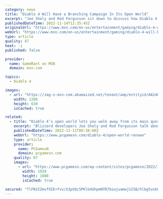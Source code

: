 ```yaml
---
category: news
title: "Diablo 4 Will Have a Branching Campaign In Its Open World"
excerpt: "Joe Shely and Rod Fergusson sit down to discuss how Diablo 4's campaign had to adapt to its open world, and how exploration in the game gets rewarded."
publishedDateTime: 2022-11-14T12:35:45Z
originalUrl: "https://www.msn.com/en-us/entertainment/gaming/diablo-4-will-have-a-branching-campaign-in-its-open-world/ar-AA146LKg"
webUrl: "https://www.msn.com/en-us/entertainment/gaming/diablo-4-will-have-a-branching-campaign-in-its-open-world/ar-AA146LKg"
type: article
quality: 87
heat: -1
published: false

provider:
  name: GameRant on MSN
  domain: msn.com

topics:
  - Diablo 4

images:
  - url: "https://img-s-msn-com.akamaized.net/tenant/amp/entityid/AA146zen.img?h=630&w=1200&m=6&q=60&o=t&l=f&f=jpg"
    width: 1200
    height: 630
    isCached: true

related:
  - title: "Diablo 4’s open world lets you walk away from its main quest"
    excerpt: "Blizzard developers Joe Shely and Rod Fergusson talk about the Diablo 4 open world and Renown, explaining how the fantasy RPG game’s campaign structure works ..."
    publishedDateTime: 2022-11-11T09:38:00Z
    webUrl: "https://www.pcgamesn.com/diablo-4/open-world-renown"
    type: article
    provider:
      name: PCGamesN
      domain: pcgamesn.com
    quality: 87
    images:
      - url: "https://www.pcgamesn.com/wp-content/sites/pcgamesn/2022/11/diablo-4-open-world-main-quest-blizzard-rpg-interview-rogue.jpg"
        width: 1920
        height: 1080
        isCached: true

secured: "TlFN3IZmvf9IE+fvv/X3pVQc5PKlU4UhpmNTR7biwjuamwjSI5B/hlbg5vokULdL8iAfrvvdpi0XOCw2bn8LGoMP6v1tqbKdWq8PcqZph/8rhSHwTVkOtOSdWYcMMaD+5v7ikXrOjkLwyp4vUV5rI7wG+yLnvOQKgAbcFUFhpbJYZHKBTxR+m+bP46/nQ8KqJzUieqdjs+tdQtZs9eRHmWxnTLqN3qNtpqioy4SxvCrobw9HfFqmiRxoUdlkVIG++x6+1ikBYnuvPoASXUF9HE+B7Wb5fwDg+B5Hh1iKyAiCd6G7BPHrdQ1tQuFTrJENXiNUJRJtOuFpw0N+PS7XhspSa4o+RvjQcoiatvgXZ4A=;94UqUxB7gjAzjdKDytHt1g=="
---
```


